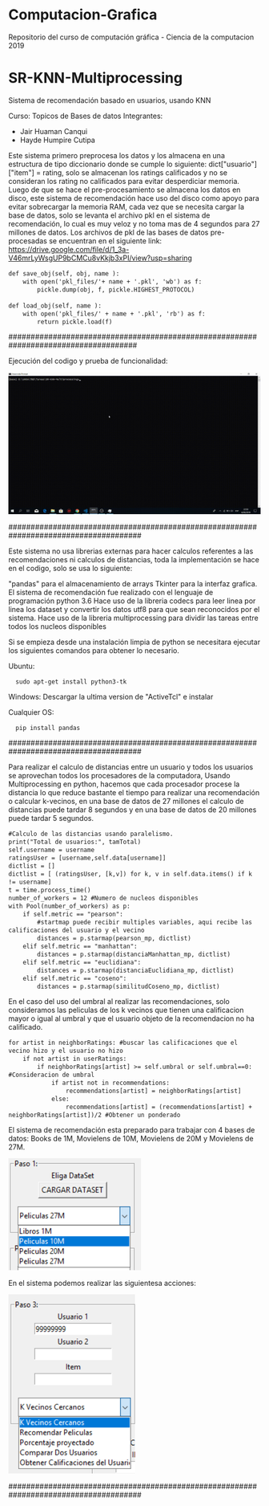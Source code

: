 # Computacion-Grafica
Repositorio del curso de computación gráfica - Ciencia de la computacion 2019

# SR-KNN-Multiprocessing
Sistema de recomendación basado en usuarios, usando KNN 

Curso: Topicos de Bases de datos
Integrantes:
- Jair Huaman Canqui
- Hayde Humpire Cutipa

Este sistema primero preprocesa los datos y los almacena en una estructura de tipo diccionario donde se cumple lo siguiente: dict["usuario"]["item"] = rating, solo se almacenan los ratings calificados y no se consideran los rating no calificados para evitar desperdiciar memoria.
Luego de que se hace el pre-procesamiento se almacena los datos en disco, este sistema de recomendación hace uso del disco como apoyo para evitar sobrecargar la memoria RAM, cada vez que se necesita cargar la base de datos, solo se levanta el archivo pkl en el sistema de recomendación, lo cual es muy veloz y no toma mas de 4 segundos para 27 millones de datos.
Los archivos de pkl de las bases de datos pre-procesadas se encuentran en el siguiente link: https://drive.google.com/file/d/1_3a-V46mrLyWsgUP9bCMCu8vKkjb3xPI/view?usp=sharing

```
def save_obj(self, obj, name ):
    with open('pkl_files/'+ name + '.pkl', 'wb') as f:
        pickle.dump(obj, f, pickle.HIGHEST_PROTOCOL)

def load_obj(self, name ):
    with open('pkl_files/' + name + '.pkl', 'rb') as f:
        return pickle.load(f)
```

#####################################################################################

Ejecución del codigo y prueba de funcionalidad:

![](ejecucion_video.gif)

######################################################################################

Este sistema no usa librerias externas para hacer calculos referentes a las recomendaciones ni calculos de distancias, toda la implementación se hace en el codigo, solo se usa lo siguiente:

"pandas" para el almacenamiento de arrays
Tkinter para la interfaz grafica.
El sistema de recomendación fue realizado con el lenguaje de programación python 3.6
Hace uso de la libreria codecs para leer linea por linea los dataset y convertir los datos utf8 para que sean reconocidos por el sistema.
Hace uso de la libreria multiprocessing para dividir las tareas entre todos los nucleos disponibles

Si se empieza desde una instalación limpia de python se necesitara ejecutar los siguientes comandos para obtener lo necesario.

Ubuntu:
```
  sudo apt-get install python3-tk
```
  
Windows: Descargar la ultima version de "ActiveTcl" e instalar
  
Cualquier OS:
```
  pip install pandas
```
  
######################################################################################

Para realizar el calculo de distancias entre un usuario y todos los usuarios se aprovechan todos los procesadores de la computadora, Usando Multiprocessing en python, hacemos que cada procesador procese la distancia lo que reduce bastante el tiempo para realizar una recomendación o calcular k-vecinos, en una base de datos de 27 millones el calculo de distancias puede tardar 8 segundos y en una base de datos de 20 millones puede tardar 5 segundos.

```
#Calculo de las distancias usando paralelismo.
print("Total de usuarios:", tamTotal)
self.username = username
ratingsUser = [username,self.data[username]]
dictlist = []
dictlist = [ (ratingsUser, [k,v]) for k, v in self.data.items() if k != username]
t = time.process_time()
number_of_workers = 12 #Numero de nucleos disponibles
with Pool(number_of_workers) as p:
    if self.metric == "pearson":
        #startmap puede recibir multiples variables, aqui recibe las calificaciones del usuario y el vecino
        distances = p.starmap(pearson_mp, dictlist) 
    elif self.metric == "manhattan":
        distances = p.starmap(distanciaManhattan_mp, dictlist)
    elif self.metric == "euclidiana":
        distances = p.starmap(distanciaEuclidiana_mp, dictlist)
    elif self.metric == "coseno":
        distances = p.starmap(similitudCoseno_mp, dictlist)

```

En el caso del uso del umbral al realizar las recomendaciones, solo consideramos las peliculas de los k vecinos que tienen una calificacion mayor o igual al umbral y que el usuario objeto de la recomendacion no ha calificado.

```
for artist in neighborRatings: #buscar las calificaciones que el vecino hizo y el usuario no hizo
    if not artist in userRatings:
        if neighborRatings[artist] >= self.umbral or self.umbral==0: #Consideracion de umbral
            if artist not in recommendations:
                recommendations[artist] = neighborRatings[artist]
            else:
                recommendations[artist] = (recommendations[artist] + neighborRatings[artist])/2 #Obtener un ponderado

```

El sistema de recomendación esta preparado para trabajar con 4 bases de datos: Books de 1M, Movielens de 10M, Movielens de 20M y Movielens de 27M.

![bd_disponibles](Imagenes/bd_disponibles.PNG)

En el sistema podemos realizar las siguientesa acciones:

![acciones_disponibles](Imagenes/acciones_disponibles.PNG)

######################################################################################

